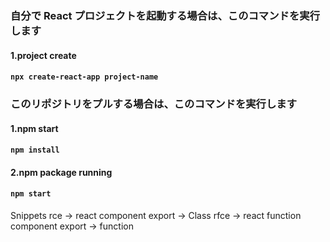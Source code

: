 ### 自分で React プロジェクトを起動する場合は、このコマンドを実行します
#### 1.project create 
#### `npx create-react-app project-name` 

### このリポジトリをプルする場合は、このコマンドを実行します
#### 1.npm start
#### `npm install`

#### 2.npm package running
#### `npm start` 

Snippets
rce  -> react component export  -> Class
rfce -> react function component export -> function
